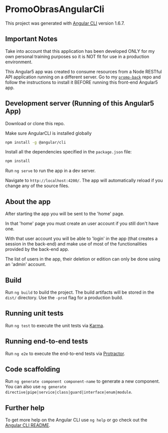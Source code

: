 # PromoObrasAngularCli

This project was generated with [Angular CLI](https://github.com/angular/angular-cli) version 1.6.7.

## Important Notes
Take into account that this application has been developed ONLY for my own personal training purposes so it is NOT fit for use in a production environment.

This Angular5 app was created to consume resources from a Node RESTful API application running on a different server. Go to my [`promo-back`](https://github.com/Albertoatx/promo-back) repo and follow the instructions to install it BEFORE running this front-end Angular5 app.


## Development server (Running of this Angular5 App)
Download or clone this repo.

Make sure AngularCLI is installed globally

```bash
npm install -g @angular/cli
```

Install all the dependencies specified in the `package.json` file:

```bash
npm install
```

Run `ng serve` to run the app in a dev server. 

Navigate to `http://localhost:4200/`. The app will automatically reload if you change any of the source files.

## About the app
After starting the app you will be sent to the 'home' page. 

In that 'home' page you must create an user account if you still don't have one. 

With that user account you will be able to 'login' in the app (that creates a session in the back-end) and make use of most of the functionalities provided by the back-end app.

The list of users in the app, their deletion or edition can only be done using an 'admin' account.

## Build

Run `ng build` to build the project. The build artifacts will be stored in the `dist/` directory. Use the `-prod` flag for a production build.

## Running unit tests

Run `ng test` to execute the unit tests via [Karma](https://karma-runner.github.io).

## Running end-to-end tests

Run `ng e2e` to execute the end-to-end tests via [Protractor](http://www.protractortest.org/).

## Code scaffolding

Run `ng generate component component-name` to generate a new component. You can also use `ng generate directive|pipe|service|class|guard|interface|enum|module`.

## Further help

To get more help on the Angular CLI use `ng help` or go check out the [Angular CLI README](https://github.com/angular/angular-cli/blob/master/README.md).
